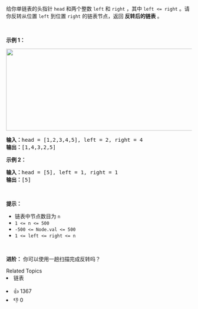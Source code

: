 给你单链表的头指针 <code>head</code> 和两个整数 <code>left</code> 和 <code>right</code> ，其中 <code>left <= right</code> 。请你反转从位置 <code>left</code> 到位置 <code>right</code> 的链表节点，返回 <strong>反转后的链表</strong> 。

<p>&nbsp;</p>

<p><strong>示例 1：</strong></p> 
<img alt="" src="https://assets.leetcode.com/uploads/2021/02/19/rev2ex2.jpg" style="width: 542px; height: 222px;" /> 
<pre>
<strong>输入：</strong>head = [1,2,3,4,5], left = 2, right = 4
<strong>输出：</strong>[1,4,3,2,5]
</pre>

<p><strong>示例 2：</strong></p>

<pre>
<strong>输入：</strong>head = [5], left = 1, right = 1
<strong>输出：</strong>[5]
</pre>

<p>&nbsp;</p>

<p><strong>提示：</strong></p>

<ul> 
 <li>链表中节点数目为 <code>n</code></li> 
 <li><code>1 &lt;= n &lt;= 500</code></li> 
 <li><code>-500 &lt;= Node.val &lt;= 500</code></li> 
 <li><code>1 &lt;= left &lt;= right &lt;= n</code></li> 
</ul>

<p>&nbsp;</p>

<p><strong>进阶：</strong> 你可以使用一趟扫描完成反转吗？</p>

<div><div>Related Topics</div><div><li>链表</li></div></div><br><div><li>👍 1367</li><li>👎 0</li></div>